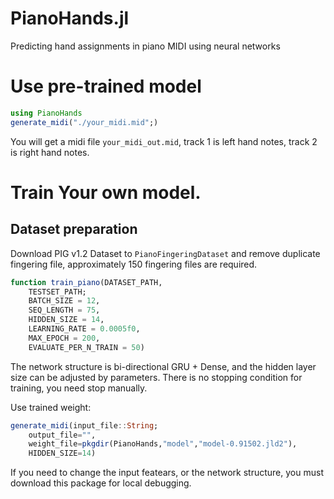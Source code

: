 # PianoHands.jl
Predicting hand assignments in piano MIDI using neural networks

# Use pre-trained model

``` julia
using PianoHands
generate_midi("./your_midi.mid";)
```

You will get a midi file `your_midi_out.mid`, track 1 is left hand notes, track 2 is right hand notes.

# Train Your own model.

## Dataset preparation

Download PIG v1.2 Dataset to `PianoFingeringDataset` and remove duplicate fingering file, approximately 150 fingering files are required.

``` julia
function train_piano(DATASET_PATH,
    TESTSET_PATH;
    BATCH_SIZE = 12,
    SEQ_LENGTH = 75,
    HIDDEN_SIZE = 14,
    LEARNING_RATE = 0.0005f0,
    MAX_EPOCH = 200,
    EVALUATE_PER_N_TRAIN = 50)
```

The network structure is bi-directional GRU + Dense, and the hidden layer size can be adjusted by parameters. There is no stopping condition for training, you need stop manually.

Use trained weight:

```julia
generate_midi(input_file::String;
    output_file="",
    weight_file=pkgdir(PianoHands,"model","model-0.91502.jld2"),
    HIDDEN_SIZE=14)
```

If you need to change the input featears, or the network structure, you must download this package for local debugging.
